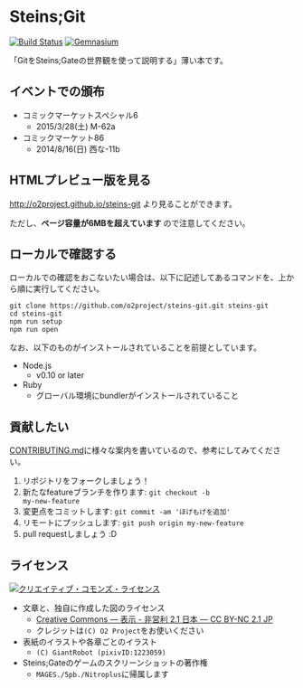 Steins;Git
===========

[![Build Status](http://img.shields.io/travis/o2project/steins-git.svg?style=flat-square)](https://travis-ci.org/o2project/steins-git)
[![Gemnasium](http://img.shields.io/gemnasium/o2project/steins-git.svg?style=flat-square)](https://gemnasium.com/o2project/steins-git)

「GitをSteins;Gateの世界観を使って説明する」薄い本です。

## イベントでの頒布

- コミックマーケットスペシャル6
  - 2015/3/28(土) M-62a
- コミックマーケット86
  - 2014/8/16(日) 西な-11b

## HTMLプレビュー版を見る

http://o2project.github.io/steins-git より見ることができます。

ただし、**ページ容量が6MBを超えています** ので注意してください。

## ローカルで確認する

ローカルでの確認をおこないたい場合は、以下に記述してあるコマンドを、上から順に実行してください。

```
git clone https://github.com/o2project/steins-git.git steins-git
cd steins-git
npm run setup
npm run open
```

なお、以下のものがインストールされていることを前提としています。

- Node.js
  - v0.10 or later
- Ruby
  - グローバル環境にbundlerがインストールされていること

## 貢献したい

[CONTRIBUTING.md](CONTRIBUTING.md "CONTRIBUTING.md")に様々な案内を書いているので、参考にしてみてください。

1. リポジトリをフォークしましょう！
2. 新たなfeatureブランチを作ります: <code>git checkout -b my-new-feature</code>
3. 変更点をコミットします: `git commit -am 'ほげもげを追加'`
4. リモートにプッシュします: `git push origin my-new-feature`
5. pull requestしましょう :D

## ライセンス

<a rel="license" href="http://creativecommons.org/licenses/by-nc/2.1/jp/"><img alt="クリエイティブ・コモンズ・ライセンス" style="border-width:0" src="https://i.creativecommons.org/l/by-nc/2.1/jp/88x31.png" /></a>

- 文章と、独自に作成した図のライセンス
  - <a rel="license" href="http://creativecommons.org/licenses/by-nc/2.1/jp/">Creative Commons — 表示 - 非営利 2.1 日本 — CC BY-NC 2.1 JP</a>
  - クレジットは`(C) O2 Project`をお使いください
- 表紙のイラストや各章ごとのイラスト
  - `(C) GiantRobot (pixivID:1223059)`
- Steins;Gateのゲームのスクリーンショットの著作権
  - `MAGES./5pb./Nitroplus`に帰属します
